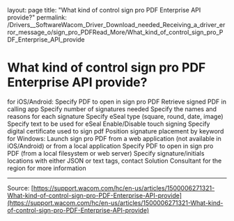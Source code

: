 layout: page
title: "What kind of control sign pro PDF Enterprise API provide?"
permalink: /Drivers__SoftwareWacom_Driver_Download_needed_Receiving_a_driver_error_message_o/sign_pro_PDFRead_More/What_kind_of_control_sign_pro_PDF_Enterprise_API_provide

# What kind of control sign pro PDF Enterprise API provide?

for iOS/Android: Specify PDF to open in sign pro PDF Retrieve signed PDF in calling app Specify number of signatures needed Specify the names and reasons for each signature Specify eSeal type (square, round, date, image) Specify text to be used for eSeal Enable/Disable touch signing Specify digital certificate used to sign pdf Position signature placement by keyword for Windows: Launch sign pro PDF from a web application (not available in iOS/Android) or from a local application Specify PDF to open in sign pro PDF (from a local filesystem or web server) Specify signature/initials locations with either JSON or text tags, contact Solution Consultant for the region for more information

---
Source: [https://support.wacom.com/hc/en-us/articles/1500006271321-What-kind-of-control-sign-pro-PDF-Enterprise-API-provide](https://support.wacom.com/hc/en-us/articles/1500006271321-What-kind-of-control-sign-pro-PDF-Enterprise-API-provide)
